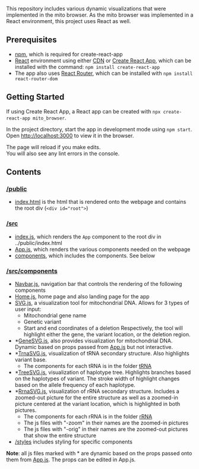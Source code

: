 This repository includes various dynamic visualizations that were implemented in the mito browser. As the mito browser was implemented in a React environment, this project uses React as well.

## Prerequisites

- [npm](https://www.npmjs.com/), which is required for create-react-app
- [React](https://reactjs.org/) environment using either [CDN](https://reactjs.org/docs/cdn-links.html) or [Create React App](https://github.com/facebook/create-react-app), which can be installed with the command: `npm install create-react-app`
- The app also uses [React Router](https://reacttraining.com/react-router/), which can be installed with `npm install react-router-dom`

## Getting Started

If using Create React App, a React app can be created with `npx create-react-app mito_browser`.

In the project directory, start the app in development mode using `npm start`.<br>
Open [http://localhost:3000](http://localhost:3000) to view it in the browser.

The page will reload if you make edits.<br>
You will also see any lint errors in the console.

## Contents

### [/public](https://github.com/lilyzhouZYJ/mito_browser/tree/master/public)

- [index.html](https://github.com/lilyzhouZYJ/mito_browser/blob/master/public/index.html) is the html that is rendered onto the webpage and contains the root div (`<div id="root">`)

### [/src](https://github.com/lilyzhouZYJ/mito_browser/tree/master/src)

- [index.js](https://github.com/lilyzhouZYJ/mito_browser/blob/master/src/index.js), which renders the `App` component to the root div in ../public/index.html
- [App.js](https://github.com/lilyzhouZYJ/mito_browser/blob/master/src/App.js), which renders the various components needed on the webpage
- [components](https://github.com/lilyzhouZYJ/mito_browser/tree/master/src/components), which includes the components. See below

### [/src/components](https://github.com/lilyzhouZYJ/mito_browser/tree/master/src/components)
- [Navbar.js](https://github.com/lilyzhouZYJ/mito_browser/blob/master/src/components/Navbar.js), navigation bar that controls the rendering of the following components
- [Home.js](https://github.com/lilyzhouZYJ/mito_browser/blob/master/src/components/Home.js), home page and also landing page for the app
- [SVG.js](https://github.com/lilyzhouZYJ/mito_browser/blob/master/src/components/SVG.js), a visualization tool for mitochondrial DNA. Allows for 3 types of user input:
  - Mitochondrial gene name
  - Genetic variant
  - Start and end coordinates of a deletion
  Respectively, the tool will highlight either the gene, the variant location, or the deletion region.
- *[GeneSVG.js](https://github.com/lilyzhouZYJ/mito_browser/blob/master/src/components/GeneSVG.js), also provides visualization for mitochondrial DNA. Dynamic based on props passed from [App.js](https://github.com/lilyzhouZYJ/mito_browser/blob/master/src/App.js) but not interactive.
- *[TrnaSVG.js](https://github.com/lilyzhouZYJ/mito_browser/blob/master/src/components/TrnaSVG.js), visualization of tRNA secondary structure. Also highlights variant base.
  - The components for each tRNA is in the folder [tRNA](https://github.com/lilyzhouZYJ/mito_browser/tree/master/src/components/tRNA)
- *[TreeSVG.js](https://github.com/lilyzhouZYJ/mito_browser/blob/master/src/components/TreeSVG.js), visualization of haplotype tree. Highlights branches based on the haplotypes of variant. The stroke width of highlight changes based on the allele frequency of each haplotype.
- *[RrnaSVG.js](https://github.com/lilyzhouZYJ/mito_browser/blob/master/src/components/RrnaSVG.js), visualization of rRNA secondary structure. Includes a zoomed-out picture for the entire structure as well as a zoomed-in picture centered at the variant location, which is highlighted in both pictures.
  - The components for each rRNA is in the folder [rRNA](https://github.com/lilyzhouZYJ/mito_browser/tree/master/src/components/rRNA)
  - The js files with "-zoom" in their names are the zoomed-in pictures
  - The js files with "-orig" in their names are the zoomed-out pictures that show the entire structure
- [/styles](https://github.com/lilyzhouZYJ/mito_browser/tree/master/src/components/styles) includes styling for specific components

**Note**: all js files marked with * are dynamic based on the props passed onto them from [App.js](https://github.com/lilyzhouZYJ/mito_browser/blob/master/src/App.js). The props can be edited in App.js.
